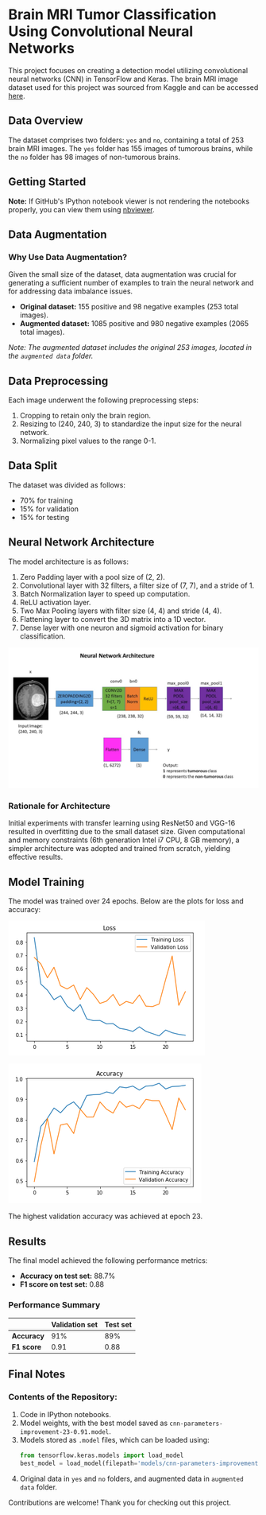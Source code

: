# Brain MRI Tumor Classification Using Convolutional Neural Networks

This project focuses on creating a detection model utilizing convolutional neural networks (CNN) in TensorFlow and Keras. The brain MRI image dataset used for this project was sourced from Kaggle and can be accessed [here](https://www.kaggle.com/navoneel/brain-mri-images-for-brain-tumor-detection).

## Data Overview
The dataset comprises two folders: `yes` and `no`, containing a total of 253 brain MRI images. The `yes` folder has 155 images of tumorous brains, while the `no` folder has 98 images of non-tumorous brains.

## Getting Started

**Note:** If GitHub's IPython notebook viewer is not rendering the notebooks properly, you can view them using [nbviewer](https://nbviewer.jupyter.org/).

## Data Augmentation

### Why Use Data Augmentation?
Given the small size of the dataset, data augmentation was crucial for generating a sufficient number of examples to train the neural network and for addressing data imbalance issues.

- **Original dataset:** 155 positive and 98 negative examples (253 total images).
- **Augmented dataset:** 1085 positive and 980 negative examples (2065 total images).

*Note: The augmented dataset includes the original 253 images, located in the `augmented data` folder.*

## Data Preprocessing

Each image underwent the following preprocessing steps:
1. Cropping to retain only the brain region.
2. Resizing to (240, 240, 3) to standardize the input size for the neural network.
3. Normalizing pixel values to the range 0-1.

## Data Split

The dataset was divided as follows:
- 70% for training
- 15% for validation
- 15% for testing

## Neural Network Architecture

The model architecture is as follows:
1. Zero Padding layer with a pool size of (2, 2).
2. Convolutional layer with 32 filters, a filter size of (7, 7), and a stride of 1.
3. Batch Normalization layer to speed up computation.
4. ReLU activation layer.
5. Two Max Pooling layers with filter size (4, 4) and stride (4, 4).
6. Flattening layer to convert the 3D matrix into a 1D vector.
7. Dense layer with one neuron and sigmoid activation for binary classification.

![ConvNet Architecture](convnet_architecture.jpg)

### Rationale for Architecture
Initial experiments with transfer learning using ResNet50 and VGG-16 resulted in overfitting due to the small dataset size. Given computational and memory constraints (6th generation Intel i7 CPU, 8 GB memory), a simpler architecture was adopted and trained from scratch, yielding effective results.

## Model Training

The model was trained over 24 epochs. Below are the plots for loss and accuracy:

![Loss plot](Loss.PNG)

![Accuracy plot](Accuracy.PNG)

The highest validation accuracy was achieved at epoch 23.

## Results

The final model achieved the following performance metrics:
- **Accuracy on test set:** 88.7%
- **F1 score on test set:** 0.88

### Performance Summary

|              | Validation set | Test set  |
|--------------|----------------|-----------|
| **Accuracy** | 91%            | 89%       |
| **F1 score** | 0.91           | 0.88      |

## Final Notes

### Contents of the Repository:
1. Code in IPython notebooks.
2. Model weights, with the best model saved as `cnn-parameters-improvement-23-0.91.model`.
3. Models stored as `.model` files, which can be loaded using:
    ```python
    from tensorflow.keras.models import load_model
    best_model = load_model(filepath='models/cnn-parameters-improvement-23-0.91.model')
    ```
4. Original data in `yes` and `no` folders, and augmented data in `augmented data` folder.

Contributions are welcome! Thank you for checking out this project.
